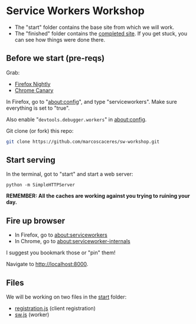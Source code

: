 # Service Workers Workshop

 * The "start" folder contains the base site from which we will work.
 * The "finished" folder contains the [completed site](https://marcoscaceres.github.io/sw-workshop/finished/).
   If you get stuck, you can see how things were done there.

## Before we start (pre-reqs)

Grab:

 * [Firefox Nightly](https://nightly.mozilla.org/)
 * [Chrome Canary](https://www.google.com/chrome/browser/canary.html)

In Firefox, go to "[about:config](about:config)", and type "serviceworkers". 
Make sure everything is set to "true".

Also enable "`devtools.debugger.workers`" in [about:config](about:config).

Git clone (or fork) this repo:

```Bash
git clone https://github.com/marcoscaceres/sw-workshop.git
```

## Start serving

In the terminal, got to "start" and start a web server:

```JS
python -m SimpleHTTPServer
```

**REMEMBER: All the caches are working against you trying to ruining your day.**

## Fire up browser 

 * In Firefox, go to [about:serviceworkers](about:serviceworkers)
 * In Chrome, go to [about:serviceworker-internals](about:serviceworker-internals)

I suggest you bookmark those or "pin" them!

Navigate to [http://localhost:8000](http://localhost:8000).

## Files
We will be working on two files in the [start](start) folder:

 * [registration.js](start/js/registration.js) (client registration)
 * [sw.js](start/sw.js) (worker)
